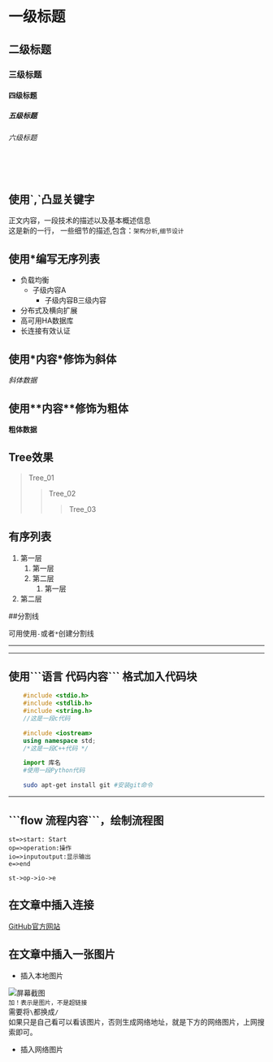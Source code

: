 # 一级标题
## 二级标题
### 三级标题
#### 四级标题
##### 五级标题
###### 六级标题
</br></br>
## 使用\`,\`凸显关键字
正文内容，一段技术的描述以及基本概述信息</br>这是新的一行，
一些细节的描述,包含：`架构分析`,`细节设计`
## 使用\*编写无序列表
* 负载均衡
	* 子级内容A
		* 子级内容B三级内容
* 分布式及横向扩展
* 高可用HA数据库
* 长连接有效认证

## 使用\*内容\*修饰为斜体
*斜体数据*

## 使用\*\*内容\*\*修饰为粗体
**粗体数据**

## Tree效果
> Tree_01
>> Tree_02
>>> Tree_03


## 有序列表
1. 第一层
	1. 第一层
	2. 第二层
		1. 第一层
2. 第二层

##分割线

可用使用`-`或者`*`创建分割线</br>

 - - - -  - - 
* * * * * * *
## 使用\`\`\`语言 代码内容\`\`\` 格式加入代码块
```c
	#include <stdio.h>
	#include <stdlib.h>
	#include <string.h>
	//这是一段c代码
```
```cpp
	#include <iostream>
	using namespace std;
	/*这是一段C++代码 */
```

```python
	import 库名
	#使用一段Python代码
```

```bash
	sudo apt-get install git #安装git命令
```
- - - - - - - - - -
## \`\`\`flow 流程内容\`\`\`，绘制流程图
```flow
st=>start: Start
op=>operation:操作
io=>inputoutput:显示输出
e=>end

st->op->io->e

```

## 在文章中插入连接
[GitHub官方网站](https://github.com "点击即可进入网站")

## 在文章中插入一张图片
* 插入本地图片

![屏幕截图](https://i.loli.net/2021/09/16/B59MLFTUISYdKhc.png)
</br>`加！表示是图片，不是超链接`</br>
需要将`\`都换成`/`</br>
如果只是自己看可以看该图片，否则生成网络地址，就是下方的网络图片，上网搜索即可。
* 插入网络图片

